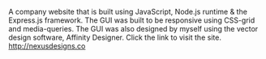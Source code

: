 A company website that is built using JavaScript, Node.js runtime & the Express.js framework. The GUI was built to be responsive using CSS-grid and media-queries. The GUI was also designed by myself using the vector design software, Affinity Designer.
Click the link to visit the site. http://nexusdesigns.co